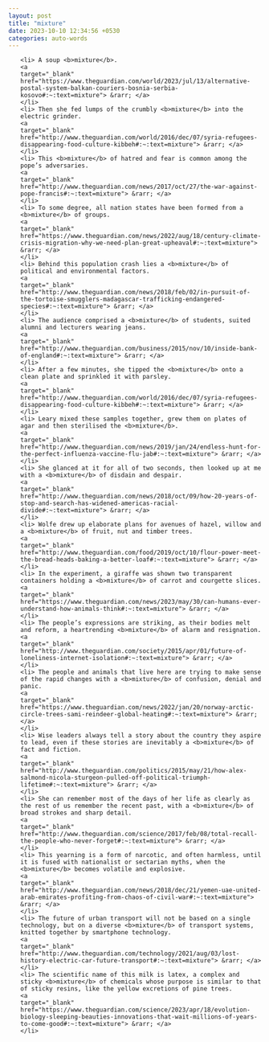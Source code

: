 ```yaml
---
layout: post
title: "mixture"
date: 2023-10-10 12:34:56 +0530
categories: auto-words
---
```

<ol>

    <li> A soup <b>mixture</b>.
    <a 
    target="_blank" 
    href="https://www.theguardian.com/world/2023/jul/13/alternative-postal-system-balkan-couriers-bosnia-serbia-kosovo#:~:text=mixture"> &rarr; </a>
    </li>
    <li> Then she fed lumps of the crumbly <b>mixture</b> into the electric grinder.
    <a 
    target="_blank" 
    href="http://www.theguardian.com/world/2016/dec/07/syria-refugees-disappearing-food-culture-kibbeh#:~:text=mixture"> &rarr; </a>
    </li>
    <li> This <b>mixture</b> of hatred and fear is common among the pope’s adversaries.
    <a 
    target="_blank" 
    href="http://www.theguardian.com/news/2017/oct/27/the-war-against-pope-francis#:~:text=mixture"> &rarr; </a>
    </li>
    <li> To some degree, all nation states have been formed from a <b>mixture</b> of groups.
    <a 
    target="_blank" 
    href="https://www.theguardian.com/news/2022/aug/18/century-climate-crisis-migration-why-we-need-plan-great-upheaval#:~:text=mixture"> &rarr; </a>
    </li>
    <li> Behind this population crash lies a <b>mixture</b> of political and environmental factors.
    <a 
    target="_blank" 
    href="http://www.theguardian.com/news/2018/feb/02/in-pursuit-of-the-tortoise-smugglers-madagascar-trafficking-endangered-species#:~:text=mixture"> &rarr; </a>
    </li>
    <li> The audience comprised a <b>mixture</b> of students, suited alumni and lecturers wearing jeans.
    <a 
    target="_blank" 
    href="http://www.theguardian.com/business/2015/nov/10/inside-bank-of-england#:~:text=mixture"> &rarr; </a>
    </li>
    <li> After a few minutes, she tipped the <b>mixture</b> onto a clean plate and sprinkled it with parsley.
    <a 
    target="_blank" 
    href="http://www.theguardian.com/world/2016/dec/07/syria-refugees-disappearing-food-culture-kibbeh#:~:text=mixture"> &rarr; </a>
    </li>
    <li> Leary mixed these samples together, grew them on plates of agar and then sterilised the <b>mixture</b>.
    <a 
    target="_blank" 
    href="http://www.theguardian.com/news/2019/jan/24/endless-hunt-for-the-perfect-influenza-vaccine-flu-jab#:~:text=mixture"> &rarr; </a>
    </li>
    <li> She glanced at it for all of two seconds, then looked up at me with a <b>mixture</b> of disdain and despair.
    <a 
    target="_blank" 
    href="http://www.theguardian.com/news/2018/oct/09/how-20-years-of-stop-and-search-has-widened-americas-racial-divide#:~:text=mixture"> &rarr; </a>
    </li>
    <li> Wolfe drew up elaborate plans for avenues of hazel, willow and a <b>mixture</b> of fruit, nut and timber trees.
    <a 
    target="_blank" 
    href="http://www.theguardian.com/food/2019/oct/10/flour-power-meet-the-bread-heads-baking-a-better-loaf#:~:text=mixture"> &rarr; </a>
    </li>
    <li> In the experiment, a giraffe was shown two transparent containers holding a <b>mixture</b> of carrot and courgette slices.
    <a 
    target="_blank" 
    href="https://www.theguardian.com/news/2023/may/30/can-humans-ever-understand-how-animals-think#:~:text=mixture"> &rarr; </a>
    </li>
    <li> The people’s expressions are striking, as their bodies melt and reform, a heartrending <b>mixture</b> of alarm and resignation.
    <a 
    target="_blank" 
    href="http://www.theguardian.com/society/2015/apr/01/future-of-loneliness-internet-isolation#:~:text=mixture"> &rarr; </a>
    </li>
    <li> The people and animals that live here are trying to make sense of the rapid changes with a <b>mixture</b> of confusion, denial and panic.
    <a 
    target="_blank" 
    href="https://www.theguardian.com/news/2022/jan/20/norway-arctic-circle-trees-sami-reindeer-global-heating#:~:text=mixture"> &rarr; </a>
    </li>
    <li> Wise leaders always tell a story about the country they aspire to lead, even if these stories are inevitably a <b>mixture</b> of fact and fiction.
    <a 
    target="_blank" 
    href="http://www.theguardian.com/politics/2015/may/21/how-alex-salmond-nicola-sturgeon-pulled-off-political-triumph-lifetime#:~:text=mixture"> &rarr; </a>
    </li>
    <li> She can remember most of the days of her life as clearly as the rest of us remember the recent past, with a <b>mixture</b> of broad strokes and sharp detail.
    <a 
    target="_blank" 
    href="http://www.theguardian.com/science/2017/feb/08/total-recall-the-people-who-never-forget#:~:text=mixture"> &rarr; </a>
    </li>
    <li> This yearning is a form of narcotic, and often harmless, until it is fused with nationalist or sectarian myths, when the <b>mixture</b> becomes volatile and explosive.
    <a 
    target="_blank" 
    href="http://www.theguardian.com/news/2018/dec/21/yemen-uae-united-arab-emirates-profiting-from-chaos-of-civil-war#:~:text=mixture"> &rarr; </a>
    </li>
    <li> The future of urban transport will not be based on a single technology, but on a diverse <b>mixture</b> of transport systems, knitted together by smartphone technology.
    <a 
    target="_blank" 
    href="http://www.theguardian.com/technology/2021/aug/03/lost-history-electric-car-future-transport#:~:text=mixture"> &rarr; </a>
    </li>
    <li> The scientific name of this milk is latex, a complex and sticky <b>mixture</b> of chemicals whose purpose is similar to that of sticky resins, like the yellow excretions of pine trees.
    <a 
    target="_blank" 
    href="https://www.theguardian.com/science/2023/apr/18/evolution-biology-sleeping-beauties-innovations-that-wait-millions-of-years-to-come-good#:~:text=mixture"> &rarr; </a>
    </li>